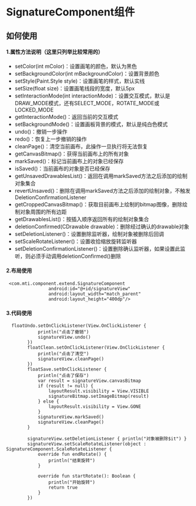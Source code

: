 # SignatureComponent组件
## 如何使用
#### 1.属性方法说明（这里只列举比较常用的）

* setColor(int mColor)：设置画笔的颜色，默认为黑色
* setBackgroundColor(int mBackgroundColor)：设置背景颜色
* setStyle(Paint.Style style)：设置画笔的样式，默认实线
* setSize(float size)：设置画笔线段的宽度，默认5px
* setInteractionMode(int interactionMode)：设置交互模式，默认是DRAW_MODE模式，还有SELECT_MODE，ROTATE_MODE或LOCKED_MODE
* getInteractionMode()：返回当前的交互模式
* setBackgroundMode()：设置画板背景的模式，默认是纯白色模式
* undo()：撤销一步操作
* redo()：恢复上一步撤销的操作
* cleanPage()：清空当前画布，此操作一旦执行将无法恢复
* getCanvasBitmap()：获得当前画布上的所有对象
* markSaved()：标记当前画布上的对象已经保存
* isSaved()：当前画布的对象是否已经保存
* getUnsavedDrawablesList()：返回在调用markSaved方法之后添加的绘制对象集合
* revertUnsaved()：删除在调用markSaved方法之后添加的绘制对象，不触发DeletionConfirmationListener
* getCroppedCanvasBitmap()：获取目前画布上绘制的bitmap图像，删除绘制对象周围的所有边距
* getDrawablesList()：按插入顺序返回所有的绘制对象集合
* deletionConfirmed(CDrawable drawable)：删除经过确认的drawable对象
* setDeletionListener()：设置删除监听器，绘制对象被删除后回调
* setScaleRotateListener()：设置收拾缩放旋转监听器
* setDeletionConfirmationListener()：设置删除确认监听器，如果设置此监听，则必须手动调用deletionConfirmed()删除

#### 2.布局使用
```
 <com.mti.component.extend.SignatureComponent
                android:id="@+id/signatureView"
                android:layout_width="match_parent"
                android:layout_height="400dp"/>
```
#### 3.代码使用
```
  floatUndo.setOnClickListener(View.OnClickListener {
            println("点击了撤销")
            signatureView.undo()
        })
        floatClean.setOnClickListener(View.OnClickListener {
            println("点击了清空")
            signatureView.cleanPage()
        })
        floatSave.setOnClickListener {
            println("点击了保存")
            var result = signatureView.canvasBitmap
            if (result != null) {
                layoutResult.visibility = View.VISIBLE
                signatureBitmap.setImageBitmap(result)
            } else {
                layoutResult.visibility = View.GONE
            }
            signatureView.markSaved()
            signatureView.cleanPage()
        }

        signatureView.setDeletionListener { println("对象被删除$it") }
        signatureView.setScaleRotateListener(object : SignatureComponent.ScaleRotateListener {
            override fun endRotate() {
                println("结束旋转")
            }

            override fun startRotate(): Boolean {
                println("开始旋转")
                return true
            }
        })
```